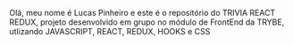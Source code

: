 Olá, meu nome é Lucas Pinheiro e este é o repositório do TRIVIA REACT REDUX, projeto desenvolvido em grupo no módulo de FrontEnd da TRYBE, utlizando JAVASCRIPT, REACT, REDUX, HOOKS e CSS

